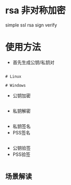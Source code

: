 # rsa 非对称加密

simple ssl rsa sign verify

# 使用方法

* 首先生成公钥/私钥对

```php

```

```shell
# Linux

# Windows

```

* 公钥加密

```php

```

* 私钥解密

```php

```

* 私钥签名
* PSS签名

```php

```

* 公钥验签
* PSS验签

```php

```

## 场景解读
